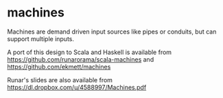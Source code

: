 machines
========

Machines are demand driven input sources like pipes or conduits, but can support multiple inputs.

A port of this design to Scala and Haskell is available from https://github.com/runarorama/scala-machines and https://github.com/ekmett/machines

Runar's slides are also available from https://dl.dropbox.com/u/4588997/Machines.pdf

